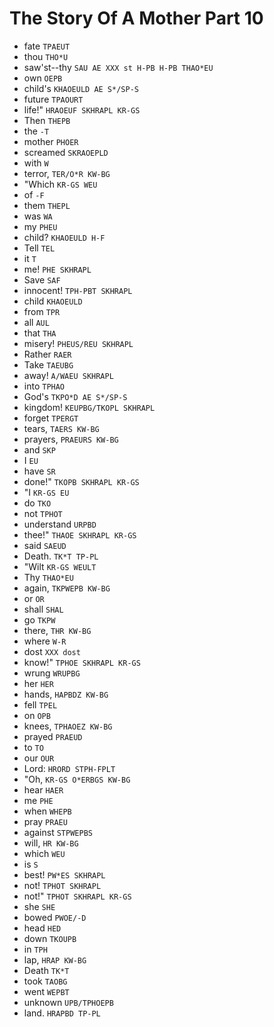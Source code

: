 # The Story Of A Mother Part 10

* fate `TPAEUT`
* thou `THO*U`
* saw'st--thy `SAU AE XXX st H-PB H-PB THAO*EU`
* own `OEPB`
* child's `KHAOEULD AE S*/SP-S`
* future `TPAOURT`
* life!" `HRAOEUF SKHRAPL KR-GS`
* Then `THEPB`
* the `-T`
* mother `PHOER`
* screamed `SKRAOEPLD`
* with `W`
* terror, `TER/O*R KW-BG`
* "Which `KR-GS WEU`
* of `-F`
* them `THEPL`
* was `WA`
* my `PHEU`
* child? `KHAOEULD H-F`
* Tell `TEL`
* it `T`
* me! `PHE SKHRAPL`
* Save `SAF`
* innocent! `TPH-PBT SKHRAPL`
* child `KHAOEULD`
* from `TPR`
* all `AUL`
* that `THA`
* misery! `PHEUS/REU SKHRAPL`
* Rather `RAER`
* Take `TAEUBG`
* away! `A/WAEU SKHRAPL`
* into `TPHAO`
* God's `TKPO*D AE S*/SP-S`
* kingdom! `KEUPBG/TKOPL SKHRAPL`
* forget `TPERGT`
* tears, `TAERS KW-BG`
* prayers, `PRAEURS KW-BG`
* and `SKP`
* I `EU`
* have `SR`
* done!" `TKOPB SKHRAPL KR-GS`
* "I `KR-GS EU`
* do `TKO`
* not `TPHOT`
* understand `URPBD`
* thee!" `THAOE SKHRAPL KR-GS`
* said `SAEUD`
* Death. `TK*T TP-PL`
* "Wilt `KR-GS WEULT`
* Thy `THAO*EU`
* again, `TKPWEPB KW-BG`
* or `OR`
* shall `SHAL`
* go `TKPW`
* there, `THR KW-BG`
* where `W-R`
* dost `XXX dost`
* know!" `TPHOE SKHRAPL KR-GS`
* wrung `WRUPBG`
* her `HER`
* hands, `HAPBDZ KW-BG`
* fell `TPEL`
* on `OPB`
* knees, `TPHAOEZ KW-BG`
* prayed `PRAEUD`
* to `TO`
* our `OUR`
* Lord: `HRORD STPH-FPLT`
* "Oh, `KR-GS O*ERBGS KW-BG`
* hear `HAER`
* me `PHE`
* when `WHEPB`
* pray `PRAEU`
* against `STPWEPBS`
* will, `HR KW-BG`
* which `WEU`
* is `S`
* best! `PW*ES SKHRAPL`
* not! `TPHOT SKHRAPL`
* not!" `TPHOT SKHRAPL KR-GS`
* she `SHE`
* bowed `PWOE/-D`
* head `HED`
* down `TKOUPB`
* in `TPH`
* lap, `HRAP KW-BG`
* Death `TK*T`
* took `TAOBG`
* went `WEPBT`
* unknown `UPB/TPHOEPB`
* land. `HRAPBD TP-PL`
